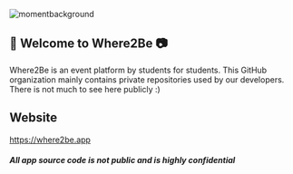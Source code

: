 ![momentbackground](https://user-images.githubusercontent.com/59634395/220538494-729fd252-a159-4a8c-8eb5-257f027f783b.png)

## 🌟 Welcome to Where2Be 📷

Where2Be is an event platform by students for students. This GitHub organization mainly contains private repositories used by our developers. There is not much to see here publicly :)

## Website

https://where2be.app

##### All app source code is not public and is highly confidential
